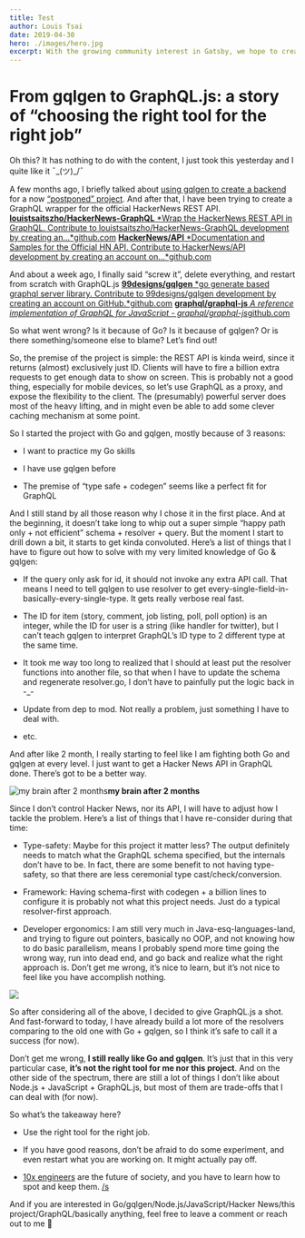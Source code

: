 ```yaml
---
title: Test
author: Louis Tsai
date: 2019-04-30
hero: ./images/hero.jpg
excerpt: With the growing community interest in Gatsby, we hope to create more resources that make it easier for anyone to grasp the power of this incredible tool.
---
```

# From gqlgen to GraphQL.js: a story of “choosing the right tool for the right job”

Oh this? It has nothing to do with the content, I just took this yesterday and I quite like it ¯\_(ツ)_/¯

A few months ago, I briefly talked about [using gqlgen to create a backend](https://medium.com/@louis993546/loft-choosing-graphql-instead-of-rest-api-w-the-help-of-gqlgen-14c8643ee9a1) for a now [“postponed” project](https://medium.com/@louis993546/loft-ill-be-back-974b748f5d19). And after that, I have been trying to create a GraphQL wrapper for the official HackerNews REST API.
[**louistsaitszho/HackerNews-GraphQL**
*Wrap the HackerNews REST API in GraphQL. Contribute to louistsaitszho/HackerNews-GraphQL development by creating an…*github.com](https://github.com/louistsaitszho/HackerNews-GraphQL)
[**HackerNews/API**
*Documentation and Samples for the Official HN API. Contribute to HackerNews/API development by creating an account on…*github.com](https://github.com/HackerNews/API)

And about a week ago, I finally said “screw it”, delete everything, and restart from scratch with GraphQL.js
[**99designs/gqlgen**
*go generate based graphql server library. Contribute to 99designs/gqlgen development by creating an account on GitHub.*github.com](https://github.com/99designs/gqlgen)
[**graphql/graphql-js**
*A reference implementation of GraphQL for JavaScript - graphql/graphql-js*github.com](https://github.com/graphql/graphql-js)

So what went wrong? Is it because of Go? Is it because of gqlgen? Or is there something/someone else to blame? Let’s find out!

So, the premise of the project is simple: the REST API is kinda weird, since it returns (almost) exclusively just ID. Clients will have to fire a billion extra requests to get enough data to show on screen. This is probably not a good thing, especially for mobile devices, so let’s use GraphQL as a proxy, and expose the flexibility to the client. The (presumably) powerful server does most of the heavy lifting, and in might even be able to add some clever caching mechanism at some point.

So I started the project with Go and gqlgen, mostly because of 3 reasons:

* I want to practice my Go skills

* I have use gqlgen before

* The premise of “type safe + codegen” seems like a perfect fit for GraphQL

And I still stand by all those reason why I chose it in the first place. And at the beginning, it doesn’t take long to whip out a super simple “happy path only + not efficient” schema + resolver + query. But the moment I start to drill down a bit, it starts to get kinda convoluted. Here’s a list of things that I have to figure out how to solve with my very limited knowledge of Go & gqlgen:

* If the query only ask for id, it should not invoke any extra API call. That means I need to tell gqlgen to use resolver to get every-single-field-in-basically-every-single-type. It gets really verbose real fast.

* The ID for item (story, comment, job listing, poll, poll option) is an integer, while the ID for user is a string (like handler for twitter), but I can’t teach gqlgen to interpret GraphQL’s ID type to 2 different type at the same time.

* It took me way too long to realized that I should at least put the resolver functions into another file, so that when I have to update the schema and regenerate resolver.go, I don’t have to painfully put the logic back in -_-

* Update from dep to mod. Not really a problem, just something I have to deal with.

* etc.

And after like 2 month, I really starting to feel like I am fighting both Go and gqlgen at every level. I just want to get a Hacker News API in GraphQL done. There’s got to be a better way.

![*my brain after 2 months*](https://cdn-images-1.medium.com/max/2000/1*XHhbQ21lLyLw3i2i6qeNEw.gif)**my brain after 2 months**

Since I don’t control Hacker News, nor its API, I will have to adjust how I tackle the problem. Here’s a list of things that I have re-consider during that time:

* Type-safety: Maybe for this project it matter less? The output definitely needs to match what the GraphQL schema specified, but the internals don’t have to be. In fact, there are some benefit to not having type-safety, so that there are less ceremonial type cast/check/conversion.

* Framework: Having schema-first with codegen + a billion lines to configure it is probably not what this project needs. Just do a typical resolver-first approach.

* Developer ergonomics: I am still very much in Java-esq-languages-land, and trying to figure out pointers, basically no OOP, and not knowing how to do basic parallelism, means I probably spend more time going the wrong way, run into dead end, and go back and realize what the right approach is. Don’t get me wrong, it’s nice to learn, but it’s not nice to feel like you have accomplish nothing.

![](https://cdn-images-1.medium.com/max/2000/1*sigTjKGJtjmJ0pVJLoqLFg.gif)

So after considering all of the above, I decided to give GraphQL.js a shot. And fast-forward to today, I have already build a lot more of the resolvers comparing to the old one with Go + gqlgen, so I think it’s safe to call it a success (for now).

Don’t get me wrong, **I still really like Go and gqlgen**. It’s just that in this very particular case, **it’s not the right tool for me nor this project**. And on the other side of the spectrum, there are still a lot of things I don’t like about Node.js + JavaScript + GraphQL.js, but most of them are trade-offs that I can deal with (for now).

So what’s the takeaway here?

* Use the right tool for the right job.

* If you have good reasons, don’t be afraid to do some experiment, and even restart what you are working on. It might actually pay off.

* [10x engineers](https://twitter.com/skirani/status/1149302828420067328) are the future of society, and you have to learn how to spot and keep them. [/s](https://www.urbandictionary.com/define.php?term=%2Fs)

And if you are interested in Go/gqlgen/Node.js/JavaScript/Hacker News/this project/GraphQL/basically anything, feel free to leave a comment or reach out to me 🤗
